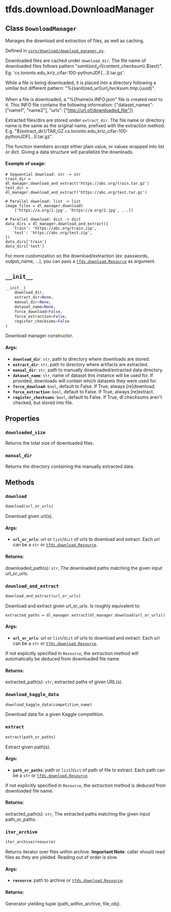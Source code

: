 <div itemscope itemtype="http://developers.google.com/ReferenceObject">
<meta itemprop="name" content="tfds.download.DownloadManager" />
<meta itemprop="path" content="Stable" />
<meta itemprop="property" content="downloaded_size"/>
<meta itemprop="property" content="manual_dir"/>
<meta itemprop="property" content="__init__"/>
<meta itemprop="property" content="download"/>
<meta itemprop="property" content="download_and_extract"/>
<meta itemprop="property" content="download_kaggle_data"/>
<meta itemprop="property" content="extract"/>
<meta itemprop="property" content="iter_archive"/>
</div>

# tfds.download.DownloadManager

## Class `DownloadManager`

Manages the download and extraction of files, as well as caching.

Defined in [`core/download/download_manager.py`](https://github.com/tensorflow/datasets/tree/master/tensorflow_datasets/core/download/download_manager.py).

<!-- Placeholder for "Used in" -->

Downloaded files are cached under `download_dir`. The file name of downloaded
 files follows pattern "${sanitized_url}${content_checksum}.${ext}". Eg:
 'cs.toronto.edu_kriz_cifar-100-pythonJDF[...]I.tar.gz'.

While a file is being downloaded, it is placed into a directory following a
similar but different pattern:
"%{sanitized_url}${url_checksum}.tmp.${uuid}".

When a file is downloaded, a "%{fname}s.INFO.json" file is created next to it.
This INFO file contains the following information:
{"dataset_names": ["name1", "name2"],
 "urls": ["http://url.of/downloaded_file"]}

Extracted files/dirs are stored under `extract_dir`. The file name or
directory name is the same as the original name, prefixed with the extraction
method. E.g.
 "${extract_dir}/TAR_GZ.cs.toronto.edu_kriz_cifar-100-pythonJDF[...]I.tar.gz".

The function members accept either plain value, or values wrapped into list
or dict. Giving a data structure will parallelize the downloads.

#### Example of usage:

```
# Sequential download: str -> str
train_dir = dl_manager.download_and_extract('https://abc.org/train.tar.gz')
test_dir = dl_manager.download_and_extract('https://abc.org/test.tar.gz')

# Parallel download: list -> list
image_files = dl_manager.download(
    ['https://a.org/1.jpg', 'https://a.org/2.jpg', ...])

# Parallel download: dict -> dict
data_dirs = dl_manager.download_and_extract({
   'train': 'https://abc.org/train.zip',
   'test': 'https://abc.org/test.zip',
})
data_dirs['train']
data_dirs['test']
```

For more customization on the download/extraction (ex: passwords, output_name,
...), you can pass a <a href="../../tfds/download/Resource.md"><code>tfds.download.Resource</code></a> as argument.

<h2 id="__init__"><code>__init__</code></h2>

``` python
__init__(
    download_dir,
    extract_dir=None,
    manual_dir=None,
    dataset_name=None,
    force_download=False,
    force_extraction=False,
    register_checksums=False
)
```

Download manager constructor.

#### Args:

*   <b>`download_dir`</b>: `str`, path to directory where downloads are stored.
*   <b>`extract_dir`</b>: `str`, path to directory where artifacts are
    extracted.
*   <b>`manual_dir`</b>: `str`, path to manually downloaded/extracted data
    directory.
*   <b>`dataset_name`</b>: `str`, name of dataset this instance will be used
    for. If provided, downloads will contain which datasets they were used for.
*   <b>`force_download`</b>: `bool`, default to False. If True, always
    [re]download.
*   <b>`force_extraction`</b>: `bool`, default to False. If True, always
    [re]extract.
*   <b>`register_checksums`</b>: `bool`, default to False. If True, dl checksums
    aren't checked, but stored into file.

## Properties

<h3 id="downloaded_size"><code>downloaded_size</code></h3>

Returns the total size of downloaded files.

<h3 id="manual_dir"><code>manual_dir</code></h3>

Returns the directory containing the manually extracted data.



## Methods

<h3 id="download"><code>download</code></h3>

``` python
download(url_or_urls)
```

Download given url(s).

#### Args:

*   <b>`url_or_urls`</b>: url or `list`/`dict` of urls to download and extract.
    Each url can be a `str` or
    <a href="../../tfds/download/Resource.md"><code>tfds.download.Resource</code></a>.

#### Returns:
downloaded_path(s): `str`, The downloaded paths matching the given input
  url_or_urls.

<h3 id="download_and_extract"><code>download_and_extract</code></h3>

``` python
download_and_extract(url_or_urls)
```

Download and extract given url_or_urls.
Is roughly equivalent to:

```
extracted_paths = dl_manager.extract(dl_manager.download(url_or_urls))
```

#### Args:

*   <b>`url_or_urls`</b>: url or `list`/`dict` of urls to download and extract.
    Each url can be a `str` or
    <a href="../../tfds/download/Resource.md"><code>tfds.download.Resource</code></a>.

If not explicitly specified in `Resource`, the extraction method will
automatically be deduced from downloaded file name.

#### Returns:

extracted_path(s): `str`, extracted paths of given URL(s).

<h3 id="download_kaggle_data"><code>download_kaggle_data</code></h3>

``` python
download_kaggle_data(competition_name)
```

Download data for a given Kaggle competition.

<h3 id="extract"><code>extract</code></h3>

``` python
extract(path_or_paths)
```

Extract given path(s).

#### Args:

*   <b>`path_or_paths`</b>: path or `list`/`dict` of path of file to extract.
    Each path can be a `str` or
    <a href="../../tfds/download/Resource.md"><code>tfds.download.Resource</code></a>.

If not explicitly specified in `Resource`, the extraction method is deduced
from downloaded file name.

#### Returns:
extracted_path(s): `str`, The extracted paths matching the given input
  path_or_paths.

<h3 id="iter_archive"><code>iter_archive</code></h3>

``` python
iter_archive(resource)
```

Returns iterator over files within archive.
**Important Note**: caller should read files as they are yielded.
Reading out of order is slow.

#### Args:

* <b>`resource`</b>: path to archive or <a href="../../tfds/download/Resource.md"><code>tfds.download.Resource</code></a>.

#### Returns:

Generator yielding tuple (path_within_archive, file_obj).

